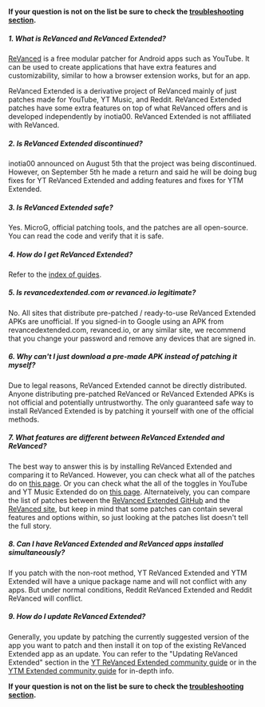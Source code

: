 **If your question is not on the list be sure to check the [troubleshooting section](https://www.reddit.com/r/revancedextended/wiki/troubleshooting/).**



##### **1. What is ReVanced and ReVanced Extended?**

[ReVanced](https://revanced.app/) is a free modular patcher for Android apps such as YouTube. It can be used to create applications that have extra features and customizability, similar to how a browser extension works, but for an app.

ReVanced Extended is a derivative project of ReVanced mainly of just patches made for YouTube, YT Music, and Reddit. ReVanced Extended patches have some extra features on top of what ReVanced offers and is developed independently by inotia00. ReVanced Extended is not affiliated with ReVanced.



##### **2. Is ReVanced Extended discontinued?**

inotia00 announced on August 5th that the project was being discontinued. However, on September 5th he made a return and said he will be doing bug fixes for YT ReVanced Extended and adding features and fixes for YTM Extended.



##### **3. Is ReVanced Extended safe?**

Yes. MicroG, official patching tools, and the patches are all open-source. You can read the code and verify that it is safe.



##### **4. How do I get ReVanced Extended?**

Refer to the [index of guides](https://www.reddit.com/r/revancedextended/wiki/guide/).



##### **5. Is revancedextended.com or revanced.io legitimate?**

No. All sites that distribute pre-patched / ready-to-use ReVanced Extended APKs are unofficial. If you signed-in to Google using an APK from revancedextended.com, revanced.io, or any similar site, we recommend that you change your password and remove any devices that are signed in.



##### **6. Why can't I just download a pre-made APK instead of patching it myself?**

Due to legal reasons, ReVanced Extended cannot be directly distributed. Anyone distributing pre-patched ReVanced or ReVanced Extended APKs is not official and potentially untrustworthy. The only guaranteed safe way to install ReVanced Extended is by patching it yourself with one of the official methods.



##### **7. What features are different between ReVanced Extended and ReVanced?**

The best way to answer this is by installing ReVanced Extended and comparing it to ReVanced. However, you can check what all of the patches do on [this page](https://github.com/ReVanced-Extended-Community/Patches-Documentation#patches-documentation). Or you can check what the all of the toggles in YouTube and YT Music Extended do on [this page](https://kazimmt.github.io/RVX-Features/). Alternateively, you can compare the list of patches between the [ReVanced Extended GitHub](https://github.com/inotia00/revanced-patches/tree/revanced-extended#readme) and the [ReVanced site](https://revanced.app/patches), but keep in mind that some patches can contain several features and options within, so just looking at the patches list doesn't tell the full story.



##### **8. Can I have ReVanced Extended and ReVanced apps installed simultaneously?**

If you patch with the non-root method, YT ReVanced Extended and YTM Extended will have a unique package name and will not conflict with any apps. But under normal conditions, Reddit ReVanced Extended and Reddit ReVanced will conflict.



##### **9. How do I update ReVanced Extended?**

Generally, you update by patching the currently suggested version of the app you want to patch and then install it on top of the existing ReVanced Extended app as an update. You can refer to the "Updating ReVanced Extended" section in the [YT ReVanced Extended community guide](https://github.com/ReVanced-Extended-Community/Community-Guides/blob/main/general-guides/community-wiki/yt-guide.md#updating-revanced-extended) or in the [YTM Extended community guide](https://github.com/ReVanced-Extended-Community/Community-Guides/blob/main/general-guides/community-wiki/ytm-guide.md#updating-revanced-extended) for in-depth info.



**If your question is not on the list be sure to check the [troubleshooting section](https://www.reddit.com/r/revancedextended/wiki/troubleshooting/).**